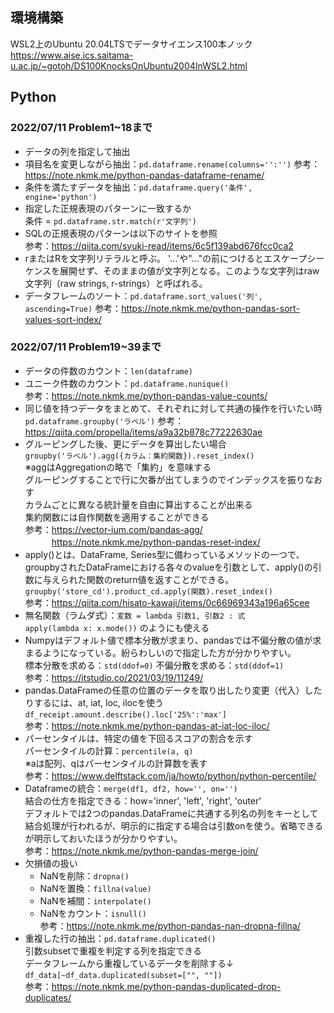 ## 環境構築
WSL2上のUbuntu 20.04LTSでデータサイエンス100本ノック  
https://www.aise.ics.saitama-u.ac.jp/~gotoh/DS100KnocksOnUbuntu2004InWSL2.html
## Python
### 2022/07/11 Problem1~18まで
- データの列を指定して抽出
- 項目名を変更しながら抽出：`pd.dataframe.rename(columns='':'')`
参考：https://note.nkmk.me/python-pandas-dataframe-rename/
- 条件を満たすデータを抽出：`pd.dataframe.query('条件', engine='python')`
- 指定した正規表現のパターンに一致するか  
条件 = `pd.dataframe.str.match(r'文字列')`
- SQLの正規表現のパターンは以下のサイトを参照  
参考：https://qiita.com/syuki-read/items/6c5f139abd676fcc0ca2
- rまたはRを文字列リテラルと呼ぶ。  '...'や"..."の前につけるとエスケープシーケンスを展開せず、そのままの値が文字列となる。このような文字列はraw文字列（raw strings, r-strings）と呼ばれる。
- データフレームのソート：`pd.dataframe.sort_values('列', ascending=True)`
参考：https://note.nkmk.me/python-pandas-sort-values-sort-index/

### 2022/07/11 Problem19~39まで
- データの件数のカウント：`len(dataframe)`
- ユニーク件数のカウント：`pd.dataframe.nunique()`  
参考：https://note.nkmk.me/python-pandas-value-counts/
- 同じ値を持つデータをまとめて、それぞれに対して共通の操作を行いたい時
`pd.dataframe.groupby('ラベル')`
参考：https://qiita.com/propella/items/a9a32b878c77222630ae
- グルーピングした後、更にデータを算出したい場合  
`groupby('ラベル').agg({カラム：集約関数}).reset_index()`  
※aggはAggregationの略で「集約」を意味する  
グルーピングすることで行に欠番が出てしまうのでインデックスを振りなおす  
カラムごとに異なる統計量を自由に算出することが出来る  
集約関数には自作関数を適用することができる  
参考：https://vector-ium.com/pandas-agg/  
　　　https://note.nkmk.me/python-pandas-reset-index/
- apply()とは、DataFrame, Series型に備わっているメソッドの一つで、groupbyされたDataFrameにおける各々のvalueを引数として、apply()の引数に与えられた関数のreturn値を返すことができる。  
`groupby('store_cd').product_cd.apply(関数).reset_index()`  
参考：https://qiita.com/hisato-kawaji/items/0c66969343a196a65cee
- 無名関数（ラムダ式）：`変数 = lambda 引数1, 引数2 : 式`  
`apply(lambda x: x.mode())` のようにも使える
- Numpyはデフォルト値で標本分散が求まり、pandasでは不偏分散の値が求まるようになっている。紛らわしいので指定した方が分かりやすい。  
標本分散を求める：`std(ddof=0)`
不偏分散を求める：`std(ddof=1)`  
参考：https://itstudio.co/2021/03/19/11249/
- pandas.DataFrameの任意の位置のデータを取り出したり変更（代入）したりするには、at, iat, loc, ilocを使う  
`df_receipt.amount.describe().loc['25%':'max']`  
参考：https://note.nkmk.me/python-pandas-at-iat-loc-iloc/
- パーセンタイルは、特定の値を下回るスコアの割合を示す  
パーセンタイルの計算：`percentile(a, q)`  
※aは配列、qはパーセンタイルの計算数を表す  
参考：https://www.delftstack.com/ja/howto/python/python-percentile/
- Dataframeの統合：`merge(df1, df2, how='', on='')`  
結合の仕方を指定できる：how='inner', 'left', 'right', 'outer'  
デフォルトでは2つのpandas.DataFrameに共通する列名の列をキーとして結合処理が行われるが、明示的に指定する場合は引数onを使う。省略できるが明示しておいたほうが分かりやすい。  
参考：https://note.nkmk.me/python-pandas-merge-join/
- 欠損値の扱い
    - NaNを削除：`dropna()`
    - NaNを置換：`fillna(value)`
    - NaNを補間：`interpolate()`
    - NaNをカウント：`isnull()`  
参考：https://note.nkmk.me/python-pandas-nan-dropna-fillna/
- 重複した行の抽出：`pd.dataframe.duplicated()`  
引数subsetで重複を判定する列を指定できる  
データフレームから重複しているデータを削除する↓  
`df_data[~df_data.duplicated(subset=["", ""])`  
参考：https://note.nkmk.me/python-pandas-duplicated-drop-duplicates/